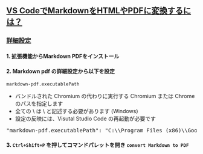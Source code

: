 ## [VS CodeでMarkdownをHTMLやPDFに変換するには？](https://www.atmarkit.co.jp/ait/articles/1804/27/news034.html)

### [詳細設定](https://github.com/yzane/vscode-markdown-pdf/blob/master/README.ja.md)

#### 1. 拡張機能からMarkdown PDFをインストール

#### 2. Markdown pdf の詳細設定から以下を設定
`markdown-pdf.executablePath`<br>
* バンドルされた Chromium の代わりに実行する Chromium または Chrome のパスを指定します
* 全ての \ は \\ と記述する必要があります (Windows)
* 設定の反映には、Visutal Studio Code の再起動が必要です
<pre>
"markdown-pdf.executablePath": "C:\\Program Files (x86)\\Google\\Chrome\\Application\\chrome.exe"
</pre>

#### 3. `Ctrl+Shift+P` を押してコマンドパレットを開き `convert Markdown to PDF`
